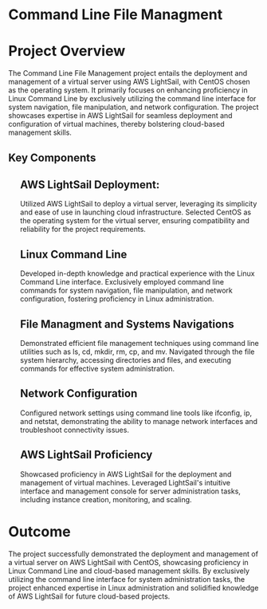 <h1>Command Line File Managment</h1>
<h1>Project Overview</h1>
<p1>The Command Line File Management project entails the deployment and management of a virtual server using AWS LightSail, with CentOS chosen as the operating system. It primarily focuses on enhancing proficiency in Linux Command Line by exclusively utilizing the command line interface for system navigation, file manipulation, and network configuration. The project showcases expertise in AWS LightSail for seamless deployment and configuration of virtual machines, thereby bolstering cloud-based management skills.</p1>
<h2>Key Components</h2>
<ol>
  <il><h2>AWS LightSail Deployment:</h2>
    <ol></ol>
Utilized AWS LightSail to deploy a virtual server, leveraging its simplicity and ease of use in launching cloud infrastructure.
Selected CentOS as the operating system for the virtual server, ensuring compatibility and reliability for the project requirements.</il>
  <il><h2>Linux Command Line</h2>
    <p>Developed in-depth knowledge and practical experience with the Linux Command Line interface.
Exclusively employed command line commands for system navigation, file manipulation, and network configuration, fostering proficiency in Linux administration.</p>
  </il>
  <il><h2>File Managment and Systems Navigations</h2></il>
    <p>Demonstrated efficient file management techniques using command line utilities such as ls, cd, mkdir, rm, cp, and mv.
Navigated through the file system hierarchy, accessing directories and files, and executing commands for effective system administration.</p>
  <il><h2>Network Configuration</h2>
    <p>Configured network settings using command line tools like ifconfig, ip, and netstat, demonstrating the ability to manage network interfaces and troubleshoot connectivity issues. </p>
  </il>
  <il><h2>AWS LightSail Proficiency</h2>
    <p>Showcased proficiency in AWS LightSail for the deployment and management of virtual machines.
Leveraged LightSail's intuitive interface and management console for server administration tasks, including instance creation, monitoring, and scaling.</p>
  </il>
</ol>
<h1>Outcome</h1>
<p>The project successfully demonstrated the deployment and management of a virtual server on AWS LightSail with CentOS, showcasing proficiency in Linux Command Line and cloud-based management skills. By exclusively utilizing the command line interface for system administration tasks, the project enhanced expertise in Linux administration and solidified knowledge of AWS LightSail for future cloud-based projects.</p>
